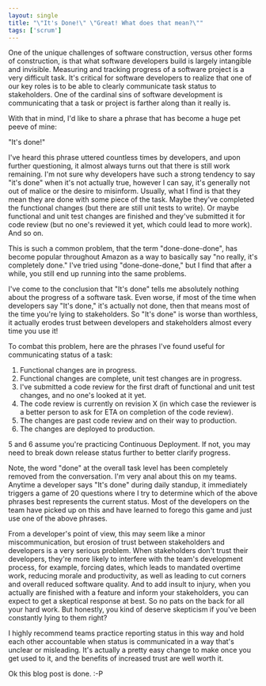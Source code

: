 ```yaml
---
layout: single
title: "\"It's Done!\" \"Great! What does that mean?\""
tags: ['scrum']
---
```


One of the unique challenges of software construction, versus other forms of construction, is that what software developers build is largely
intangible and invisible. Measuring and tracking progress of a software project is a very difficult task. It's critical for software developers
to realize that one of our key roles is to be able to clearly communicate task status to stakeholders. One of the cardinal sins
of software development is communicating that a task or project is farther along than it really is.

With that in mind, I'd like to share a phrase that has become a huge pet peeve of mine:

"It's done!"

I've heard this phrase uttered countless times by developers, and upon further questioning, it almost always turns out that there is still work
remaining. I'm not sure why developers have such a strong tendency to say "it's done" when it's not actually true, however I can say, it's
generally not out of malice or the desire to misinform. Usually, what I find is that they mean they are done with some piece of the task.
Maybe they've completed the functional changes (but there are still unit tests to write). Or maybe functional and unit test changes are finished
and they've submitted it for code review (but no one's reviewed it yet, which could lead to more work). And so on.

This is such a common problem, that the term "done-done-done", has become popular throughout Amazon as a way to basically say "no really, it's
completely done." I've tried using "done-done-done," but I find that after a while, you still end up running into the same problems.

I've come to the conclusion that "It's done" tells me absolutely nothing about the progress of a software task. Even worse, if most of the time
when developers say "It's done," it's actually not done, then that means most of the time you're lying to stakeholders. So "It's done"
is worse than worthless, it actually erodes trust between developers and stakeholders almost every time you use it!

To combat this problem, here are the phrases I've found useful for communicating status of a task:

1. Functional changes are in progress.
1. Functional changes are complete, unit test changes are in progress.
1. I've submitted a code review for the first draft of functional and unit test changes, and no one's looked at it yet.
1. The code review is currently on revision X (in which case the reviewer is a better person to ask for ETA on completion of the code review).
1. The changes are past code review and on their way to production.
1. The changes are deployed to production.

5 and 6 assume you're practicing Continuous Deployment. If not, you may need to break down release status further to better clarify progress.

Note, the word "done" at the overall task level has been completely removed from the conversation. I'm very anal about this on my teams. Anytime
a developer says "It's done" during daily standup, it immediately triggers a game of 20 questions where I try to determine which of the above phrases
best represents the current status. Most of the developers on the team have picked up on this and have learned to forego this game and just use
one of the above phrases.

From a developer's point of view, this may seem like a minor miscommunication, but erosion of trust between stakeholders and developers
is a very serious problem. When stakeholders don't trust their developers, they're more likely to interfere with the team's development process, for
example, forcing dates, which leads to mandated overtime work, reducing morale and productivity, as well as leading to cut corners and overall reduced
software quality. And to add insult to injury, when you actually are finished with a feature and inform your stakeholders, you can expect to get a
skeptical response at best. So no pats on the back for all your hard work. But honestly, you kind of deserve skepticism if you've been constantly lying
to them right?

I highly recommend teams practice reporting status in this way and hold each other accountable when status is communicated in a way that's unclear or
misleading. It's actually a pretty easy change to make once you get used to it, and the benefits of increased trust are well worth it.

Ok this blog post is done. :-P
